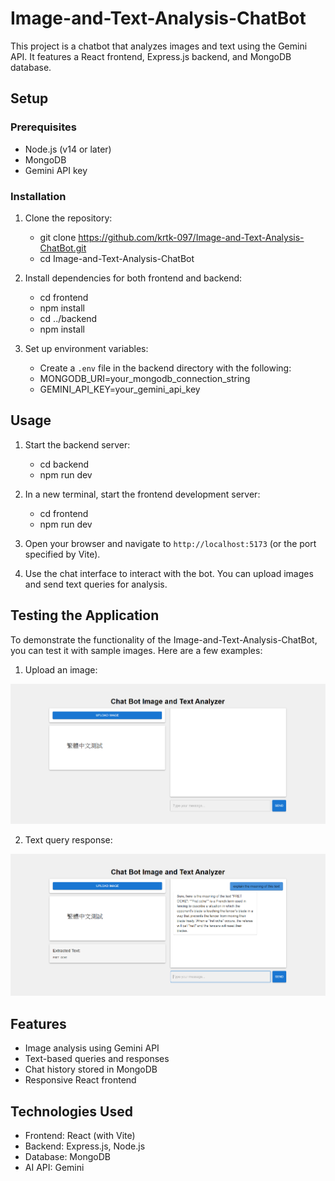 # Image-and-Text-Analysis-ChatBot

This project is a chatbot that analyzes images and text using the Gemini API. It features a React frontend, Express.js backend, and MongoDB database.

## Setup

### Prerequisites

- Node.js (v14 or later)
- MongoDB
- Gemini API key

### Installation

1. Clone the repository:
   - git clone https://github.com/krtk-097/Image-and-Text-Analysis-ChatBot.git
   - cd Image-and-Text-Analysis-ChatBot
   
2. Install dependencies for both frontend and backend:
   - cd frontend
   - npm install
   - cd ../backend
   - npm install
   
3.  Set up environment variables:
    - Create a `.env` file in the backend directory with the following:
    - MONGODB_URI=your_mongodb_connection_string
    - GEMINI_API_KEY=your_gemini_api_key

## Usage

1. Start the backend server:
   - cd backend
   - npm run dev

2. In a new terminal, start the frontend development server:
   - cd frontend
   - npm run dev

3. Open your browser and navigate to `http://localhost:5173` (or the port specified by Vite).

4. Use the chat interface to interact with the bot. You can upload images and send text queries for analysis.


## Testing the Application

To demonstrate the functionality of the Image-and-Text-Analysis-ChatBot, you can test it with sample images. Here are a few examples:

1. Upload an image:

![Upload Image](frontend/public/ss-4.png)

2. Text query response:

![Text Query](frontend/public/ss-5.png)


## Features

- Image analysis using Gemini API
- Text-based queries and responses
- Chat history stored in MongoDB
- Responsive React frontend

## Technologies Used

- Frontend: React (with Vite)
- Backend: Express.js, Node.js
- Database: MongoDB
- AI API: Gemini
